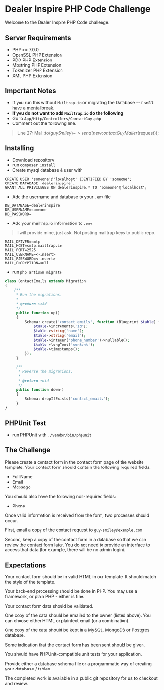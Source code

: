 # Dealer Inspire PHP Code Challenge

Welcome to the Dealer Inspire PHP Code challenge. 

## Server Requirements

- PHP >= 7.0.0
- OpenSSL PHP Extension
- PDO PHP Extension
- Mbstring PHP Extension
- Tokenizer PHP Extension
- XML PHP Extension

## Important Notes

- If you run this without `Mailtrap.io` or migrating the Database -- it **`will`** have a mental break.
- **If you do not want to add `Mailtrap.io` do the following**
- Go to `App/Http/Controllers/ContactGuy.php`
- Comment out the following line.
> Line 27: Mail::to($guySmiley)->send(new contactGuyMailer($request));

## Installing

- Download repository
- run `composer install`
- Create mysql database & user with 
```
CREATE USER 'someone'@'localhost' IDENTIFIED BY 'someone';
CREATE DATABASE `dealerinspire`;
GRANT ALL PRIVILEGES ON dealerinspire.* TO 'someone'@'localhost';
```
- Add the username and database to your `.env` file
```
DB_DATABASE=dealerinspire
DB_USERNAME=someone
DB_PASSWORD=
```
- Add your mailtrap.io information to `.env` 
> I will provide mine, just ask. Not posting mailtrap keys to public repo.
```
MAIL_DRIVER=smtp
MAIL_HOST=smtp.mailtrap.io
MAIL_PORT=2525
MAIL_USERNAME=<-insert>
MAIL_PASSWORD=<-insert>
MAIL_ENCRYPTION=null
```
- run `php artisan migrate`
```php
class ContactEmails extends Migration
{
    /**
     * Run the migrations.
     *
     * @return void
     */
     public function up()
     {
         Schema::create('contact_emails', function (Blueprint $table) {
             $table->increments('id');
             $table->string('name');
             $table->string('email');
             $table->integer('phone_number')->nullable();
             $table->longText('content');
             $table->timestamps();
         });
     }

     /**
      * Reverse the migrations.
      *
      * @return void
      */
     public function down()
     {
         Schema::dropIfExists('contact_emails');
     }
}
```

## PHPUnit Test

- run PHPUnit with `./vendor/bin/phpunit`

## The Challenge

Please create a contact form in the contact form page of the website template.  Your contact
form should contain the following required fields:

- Full Name
- Email
- Message

You should also have the following non-required fields:

- Phone

Once valid information is received from the form, two processes should occur.

First, email a copy of the contact request to `guy-smiley@example.com`

Second, keep a copy of the contact form in a database so that we can review the contact form later. 
You do not need to provide an interface to access that data (for example, there will be no admin login).

## Expectations

Your contact form should be in valid HTML in our template. It should match the style of the template.

Your back-end processing should be done in PHP. You may use a framework, or plain PHP - either is fine.

Your contact form data should be validated.

One copy of the data should be emailed to the owner (listed above).  You can choose either HTML or plaintext email (or a combination).
 
One copy of the data should be kept in a MySQL, MongoDB or Postgres database.

Some indication that the contact form has been sent should be given.

You should have PHPUnit-compatible unit tests for your application.

Provide either a database schema file or a programmatic way of creating your database / tables.
 
The completed work is available in a public git repository for us to checkout and review.
